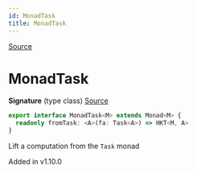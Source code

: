 ```yaml
---
id: MonadTask
title: MonadTask
---
```


[Source](https://github.com/gcanti/fp-ts/blob/master/src/MonadTask.ts)

# MonadTask

**Signature** (type class) [Source](https://github.com/gcanti/fp-ts/blob/master/src/MonadTask.ts#L10-L12)

```ts
export interface MonadTask<M> extends Monad<M> {
  readonly fromTask: <A>(fa: Task<A>) => HKT<M, A>
}
```

Lift a computation from the `Task` monad

Added in v1.10.0
